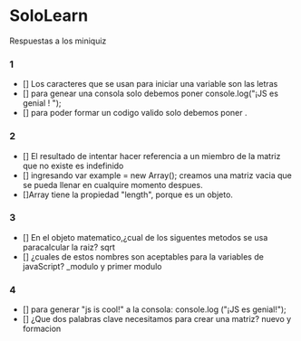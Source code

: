 # SoloLearn 
Respuestas a los miniquiz
### 1
* [] Los caracteres que se usan para iniciar una variable son las  letras
* [] para genear una consola solo debemos poner console.log("¡JS es genial ! ");
* [] para poder formar un codigo valido solo debemos poner <script>, nombre "james"; console.log (nombre); al final el </script>.

### 2
* [] El resultado de intentar hacer referencia a un miembro de la matriz que no existe es indefinido 
* [] ingresando var example = new Array(); creamos una matriz vacia que se pueda llenar en cualquire momento despues.
* []Array tiene la propiedad "length", porque es un objeto. 

### 3
* [] En el objeto matematico,¿cual de los siguentes metodos se usa paracalcular la raiz? sqrt
* [] ¿cuales de estos nombres son aceptables para la variables de javaScript? _modulo y primer modulo


### 4
* [] para generar "js is cool!" a la consola: console.log ("¡JS es genial!");
* [] ¿Que dos palabras clave necesitamos para crear una matriz? nuevo y formacion